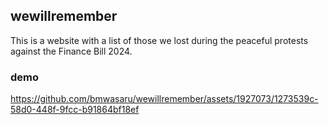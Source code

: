 ## wewillremember

This is a website with a list of those we lost during the peaceful protests against the Finance Bill 2024.

### demo
https://github.com/bmwasaru/wewillremember/assets/1927073/1273539c-58d0-448f-9fcc-b91864bf18ef

